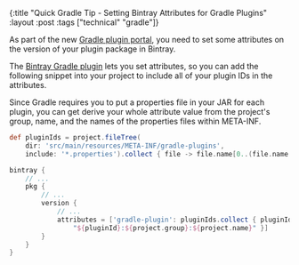 {:title "Quick Gradle Tip - Setting Bintray Attributes for Gradle Plugins"
 :layout :post
 :tags ["technical" "gradle"]}

As part of the new [Gradle plugin portal](https://plugins.gradle.org/), you need to set some attributes on the version of your plugin package in Bintray.

The [Bintray Gradle plugin](https://github.com/bintray/gradle-bintray-plugin) lets you set attributes, so you can add the following snippet into your project to include all of your plugin IDs in the attributes.

Since Gradle requires you to put a properties file in your JAR for each plugin, you can get derive your whole attribute value from the project's group, name, and the names of the properties files within META-INF.

```groovy
def pluginIds = project.fileTree(
    dir: 'src/main/resources/META-INF/gradle-plugins',
    include: '*.properties').collect { file -> file.name[0..(file.name.lastIndexOf('.') - 1)] }

bintray {
    // ...
    pkg {
        // ...
        version {
            // ...
            attributes = ['gradle-plugin': pluginIds.collect { pluginId ->
                "${pluginId}:${project.group}:${project.name}" }]
        }
    }
}
```
